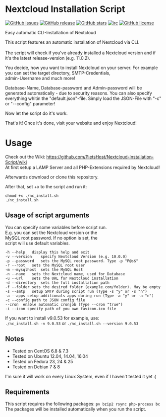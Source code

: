 # Nextcloud Installation Script

[![GitHub issues](https://img.shields.io/github/issues/PietsHost/nextcloud-Installation-Script.svg)](https://github.com/PietsHost/nextcloud-Installation-Script/issues)
[![GitHub release](https://img.shields.io/github/release/PietsHost/nextcloud-Installation-Script.svg)](https://github.com/PietsHost/nextcloud-Installation-Script/releases)
[![GitHub stars](https://img.shields.io/github/stars/PietsHost/Nextcloud-Installation-Script.svg)](https://github.com/PietsHost/Nextcloud-Installation-Script/stargazers)
[![irc](https://img.shields.io/badge/IRC-%23pietshost%20on%20freenode-orange.svg)](https://webchat.freenode.net/?channels=pietshost)
[![GitHub license](https://img.shields.io/badge/license-AGPL-blue.svg?colorB=898989)](https://raw.githubusercontent.com/PietsHost/Nextcloud-Installation-Script/master/LICENSE)

Easy automatic CLI-Installation of Nextcloud


This script features an automatic installation of Nextcloud via CLI.<br /><br />
The script will check if you've already installed a Nextcloud version and if it's the latest release-version (e.g. 11.0.2).<br />

You decide, how you want to install Nextcloud on your server. For example you can set the target directory, SMTP-Credentials,<br />
admin-Username and much more!

Database-Name, Database-password and Admin-password will be generated automatically - due to security reasons.
You can also specify everything whitin the "default.json"-file. Simply load the JSON-File with "-c" or "--config" parameter!

Now let the script do it's work.

That's it! Once it's done, visit your website and enjoy Nextcloud!

# Usage
Check out the Wiki: https://github.com/PietsHost/Nextcloud-Installation-Script/wiki<br />
At first setup a LAMP Server and all PHP-Extensions required by Nextcloud!

Afterwards download or clone this repository.

After that, set +x to the script and run it:
```
chmod +x ./nc_install.sh
./nc_install.sh
```

## Usage of script arguments

 You can specify some variables before script run.<br />
 E.g. you can set the Nextcloud version or the <br />
 MySQL root password. If no option is set, the<br />
 script will use default variables.<br />

	-h --help	display this help and exit
	-v --version	specify Nextcloud Version (e.g. 10.0.0)
	-p --password	sets the MySQL root password. Type -p "P@s$"
	-r --root	sets the MySQL root user
	-m --mysqlhost	sets the MySQL Host
	-n --name	sets the Nextcloud name, used for Database
	-u --url	sets the URL for Nextcloud installation
	-d --directory	sets the full installation path
	-f --folder sets the desired folder (example.com/folder). May be empty
	-s --smtp	setup SMTP during script run (Type -s "y" or -s "n")
	-a --apps setup additionals apps during run (Type -a "y" or -a "n")
	-c --config	path to JSON config file
	--cron  enable automatic cronjob (Type --cron "true")
	-i --icon specify path of you own favicon.ico file

If you want to install v9.0.53 for example, use:<br />
`./nc_install.sh -v 9.0.53` or `./nc_install.sh --version 9.0.53`

## Notes
* Tested on CentOS 6.8 & 7.3
* Tested on Ubuntu 12.04, 14.04, 16.04
* Tested on Fedora 23, 24 & 25
* Tested on Debian 7 & 8

I'm sure it will work on every Linux System, even if I haven't tested it yet :)

## Requirements
This script requires the following packages: `pv bzip2 rsync php-process bc`<br />
The packages will be installed automatically when you run the script.
